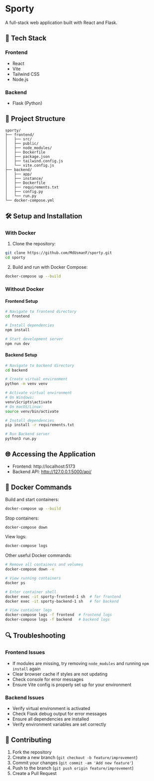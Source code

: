 # Sporty

A full-stack web application built with React and Flask.

## 🚀 Tech Stack

### Frontend
- React
- Vite
- Tailwind CSS
- Node.js

### Backend
- Flask (Python)

## 📁 Project Structure
```
sporty/
├── frontend/
│   ├── src/
│   ├── public/
│   ├── node_modules/
│   ├── Dockerfile
│   ├── package.json
│   ├── tailwind.config.js
│   └── vite.config.js
├── backend/
│   ├── app/
│   ├── instance/
│   ├── Dockerfile
│   ├── requirements.txt
│   ├── config.py
│   └── run.py
└── docker-compose.yml
```

## 🛠️ Setup and Installation

### With Docker
1. Clone the repository:
```bash
git clone https://github.com/MdUsmanF/sporty.git
cd sporty
```

2. Build and run with Docker Compose:
```bash
docker-compose up --build
```

### Without Docker

#### Frontend Setup
```bash
# Navigate to frontend directory
cd frontend

# Install dependencies
npm install

# Start development server
npm run dev
```

#### Backend Setup
```bash
# Navigate to backend directory
cd backend

# Create virtual environment
python -m venv venv

# Activate virtual environment
# On Windows:
venv\Scripts\activate
# On macOS/Linux:
source venv/bin/activate

# Install dependencies
pip install -r requirements.txt

# Run Backend server
python3 run.py
```

## 🌐 Accessing the Application

- Frontend: http://localhost:5173
- Backend API: http://127.0.0.1:5000/api/<route>

## 🐳 Docker Commands

Build and start containers:
```bash
docker-compose up --build
```

Stop containers:
```bash
docker-compose down
```

View logs:
```bash
docker-compose logs
```

Other useful Docker commands:
```bash
# Remove all containers and volumes
docker-compose down -v

# View running containers
docker ps

# Enter container shell
docker exec -it sporty-frontend-1 sh  # for frontend
docker exec -it sporty-backend-1 sh   # for backend

# View container logs
docker-compose logs -f frontend  # frontend logs
docker-compose logs -f backend   # backend logs
```

## 🔍 Troubleshooting

### Frontend Issues
- If modules are missing, try removing `node_modules` and running `npm install` again
- Clear browser cache if styles are not updating
- Check console for error messages
- Ensure Vite config is properly set up for your environment

### Backend Issues
- Verify virtual environment is activated
- Check Flask debug output for error messages
- Ensure all dependencies are installed
- Verify environment variables are set correctly

## 👥 Contributing

1. Fork the repository
2. Create a new branch (`git checkout -b feature/improvement`)
3. Commit your changes (`git commit -am 'Add new feature'`)
4. Push to the branch (`git push origin feature/improvement`)
5. Create a Pull Request
